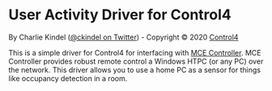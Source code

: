 # User Activity Driver for Control4

By Charlie Kindel ([@ckindel on Twitter](http://www.twitter.com/ckindel)) - Copyright © 2020 [Control4](http://www.contol4.com)

This is a simple driver for Control4 for interfacing with [MCE Controller](https://github.com/tig/mcec). MCE Controller provides robust remote control a Windows HTPC (or any PC) over the network. This driver allows you to use a home PC as a sensor for things like occupancy detection in a room.
